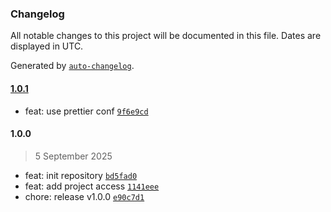 ### Changelog

All notable changes to this project will be documented in this file. Dates are displayed in UTC.

Generated by [`auto-changelog`](https://github.com/CookPete/auto-changelog).

#### [1.0.1](https://github.com/qtqtart/prettier-config/compare/1.0.0...1.0.1)

- feat: use prettier conf [`9f6e9cd`](https://github.com/qtqtart/prettier-config/commit/9f6e9cd3367102ca06cdb3656d3bab88f621f8ac)

#### 1.0.0

> 5 September 2025

- feat: init repository [`bd5fad0`](https://github.com/qtqtart/prettier-config/commit/bd5fad019c32b49d5644467d9e2a2af7f5cabe08)
- feat: add project access [`1141eee`](https://github.com/qtqtart/prettier-config/commit/1141eeed1c80b171e46843719d3d05215baa9526)
- chore: release v1.0.0 [`e90c7d1`](https://github.com/qtqtart/prettier-config/commit/e90c7d14e4c77d6728591890a25396442c72572f)

